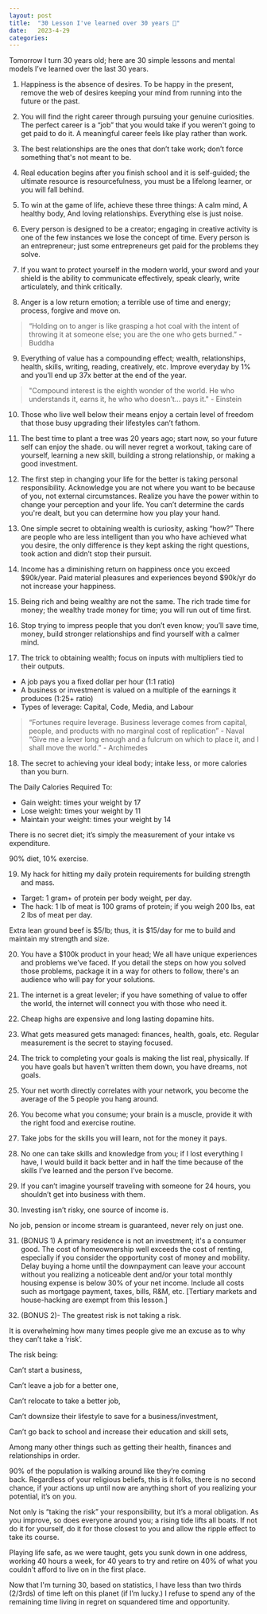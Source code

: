 ```yaml
---
layout: post
title:  "30 Lesson I've learned over 30 years 🌱"
date:   2023-4-29
categories: 
---
```


Tomorrow I turn 30 years old; here are 30 simple lessons and mental models I’ve learned over the last 30 years.

1. Happiness is the absence of desires. To be happy in the present, remove the web of desires keeping your mind from running into the future or the past.

2. You will find the right career through pursuing your genuine curiosities. The perfect career is a “job” that you would take if you weren't going to get paid to do it. A meaningful career feels like play rather than work.

3. The best relationships are the ones that don’t take work; don’t force something that's not meant to be.

4. Real education begins after you finish school and it is self-guided; the ultimate resource is resourcefulness, you must be a lifelong learner, or you will fall behind.

5. To win at the game of life, achieve these three things: A calm mind, A healthy body, And loving relationships. Everything else is just noise.

6. Every person is designed to be a creator; engaging in creative activity is one of the few instances we lose the concept of time. Every person is an entrepreneur; just some entrepreneurs get paid for the problems they solve.

7. If you want to protect yourself in the modern world, your sword and your shield is the ability to communicate effectively, speak clearly, write articulately, and think critically.

8. Anger is a low return emotion; a terrible use of time and energy; process, forgive and move on. 
>  “Holding on to anger is like grasping a hot coal with the intent of throwing it at someone else; you are the one who gets burned.” - Buddha

9. Everything of value has a compounding effect; wealth, relationships, health, skills, writing, reading, creatively, etc. Improve everyday by 1% and you’ll end up 37x better at the end of the year. 
>  "Compound interest is the eighth wonder of the world. He who understands it, earns it, he who who doesn’t… pays it." - Einstein

10. Those who live well below their means enjoy a certain level of freedom that those busy upgrading their lifestyles can’t fathom.

11. The best time to plant a tree was 20 years ago; start now, so your future self can enjoy the shade. ou will never regret a workout, taking care of yourself, learning a new skill, building a strong relationship, or making a good investment.

12. The first step in changing your life for the better is taking personal responsibility. Acknowledge you are not where you want to be because of you, not external circumstances. Realize you have the power within to change your perception and your life. You can’t determine the cards you're dealt, but you can determine how you play your hand.

13. One simple secret to obtaining wealth is curiosity, asking “how?” There are people who are less intelligent than you who have achieved what you desire, the only difference is they kept asking the right questions, took action and didn’t stop their pursuit.

14. Income has a diminishing return on happiness once you exceed $90k/year. Paid material pleasures and experiences beyond $90k/yr do not increase your happiness.

15. Being rich and being wealthy are not the same. The rich trade time for money; the wealthy trade money for time; you will run out of time first.

16. Stop trying to impress people that you don’t even know; you’ll save time, money, build stronger relationships and find yourself with a calmer mind.

17. The trick to obtaining wealth; focus on inputs with multipliers tied to their outputs.

- A job pays you a fixed dollar per hour (1:1 ratio)
- A business or investment is valued on a multiple of the earnings it produces (1:25+ ratio)
- Types of leverage: Capital, Code, Media, and Labour 
> “Fortunes require leverage. Business leverage comes from capital, people, and products with no marginal cost of replication” - Naval   
> “Give me a lever long enough and a fulcrum on which to place it, and I shall move the world.” - Archimedes

18. The secret to achieving your ideal body; intake less, or more calories than you burn.

The Daily Calories Required To:

- Gain weight: times your weight by 17
- Lose weight: times your weight by 11
- Maintain your weight: times your weight by 14

There is no secret diet; it’s simply the measurement of your intake vs expenditure.

90% diet, 10% exercise.

19. My hack for hitting my daily protein requirements for building strength and mass.

- Target: 1 gram+ of protein per body weight, per day.
- The hack: 1 lb of meat is 100 grams of protein; if you weigh 200 lbs, eat 2 lbs of meat per day.

Extra lean ground beef is $5/lb; thus, it is $15/day for me to build and maintain my strength and size.

20. You have a $100k product in your head; We all have unique experiences and problems we’ve faced. If you detail the steps on how you solved those problems, package it in a way for others to follow, there's an audience who will pay for your solutions.

21. The internet is a great leveler; if you have something of value to offer the world, the internet will connect you with those who need it.

22. Cheap highs are expensive and long lasting dopamine hits.

23. What gets measured gets managed: finances, health, goals, etc. Regular measurement is the secret to staying focused.

24. The trick to completing your goals is making the list real, physically. If you have goals but haven't written them down, you have dreams, not goals.

25. Your net worth directly correlates with your network, you become the average of the 5 people you hang around.

26. You become what you consume; your brain is a muscle, provide it with the right food and exercise routine.

27. Take jobs for the skills you will learn, not for the money it pays.

28. No one can take skills and knowledge from you; if I lost everything I have, I would build it back better and in half the time because of the skills I’ve learned and the person I’ve become.

29. If you can’t imagine yourself traveling with someone for 24 hours, you shouldn’t get into business with them.

30. Investing isn’t risky, one source of income is.

No job, pension or income stream is guaranteed, never rely on just one.

31. (BONUS 1) A primary residence is not an investment; it's a consumer good. The cost of homeownership well exceeds the cost of renting, especially if you consider the opportunity cost of money and mobility. Delay buying a home until the downpayment can leave your account without you realizing a noticeable dent and/or your total monthly housing expense is below 30% of your net income. Include all costs such as mortgage payment, taxes, bills, R&M, etc. [Tertiary markets and house-hacking are exempt from this lesson.]

32. (BONUS 2)- The greatest risk is not taking a risk. 

It is overwhelming how many times people give me an excuse as to why they can’t take a ‘risk’.

The risk being: 

Can’t start a business, 

Can’t leave a job for a better one,

Can’t relocate to take a better job, 

Can’t downsize their lifestyle to save for a business/investment,

Can’t go back to school and increase their education and skill sets,

Among many other things such as getting their health, finances and relationships in order. 

90% of the population is walking around like they’re coming back. Regardless of your religious beliefs, this is it folks, there is no second chance, if your actions up until now are anything short of you realizing your potential, it’s on you. 

Not only is “taking the risk” your responsibility, but it’s a moral obligation. As you improve, so does everyone around you; a rising tide lifts all boats. If not do it for yourself, do it for those closest to you and allow the ripple effect to take its course.

Playing life safe, as we were taught, gets you sunk down in one address, working 40 hours a week, for 40 years to try and retire on 40% of what you couldn't afford to live on in the first place.

Now that I'm turning 30, based on statistics, I have less than two thirds (2/3rds) of time left on this planet (if I’m lucky.) I refuse to spend any of the remaining time living in regret on squandered time and opportunity.